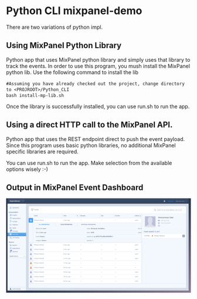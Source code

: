 # Python CLI mixpanel-demo

There are two variations of python impl. 

## Using MixPanel Python Library
Python app that uses MixPanel python library and simply uses that library to track the events. In order to use this program, you mush install the MixPanel python lib. Use the following command to install the lib

```
#Assuming you have already checked out the project, change directory to <PROJROOT>/Python_CLI
bash install-mp-lib.sh
```

Once the library is successfully installed, you can use run.sh to run the app. 

## Using a direct HTTP call to the MixPanel API.  
Python app that uses the REST endpoint direct to push the event payload. Since this program uses basic python libraries, no additional MixPanel specific libraries are required. 

You can use run.sh to run the app. Make selection from the available options wisely :-) 

## Output in MixPanel Event Dashboard

<img src="https://raw.githubusercontent.com/sainib/mixpanel-demos/master/Python_CLI/Output.png">

